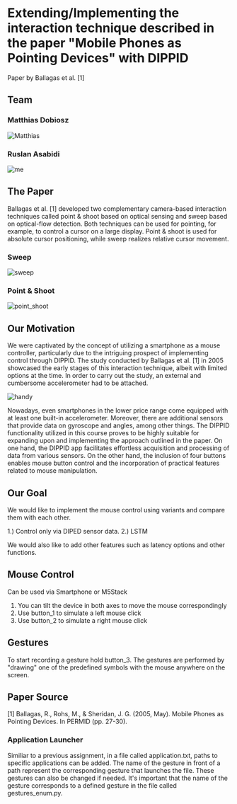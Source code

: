 # Extending/Implementing the interaction technique described in the paper "Mobile Phones as Pointing Devices" with DIPPID
Paper by Ballagas et al. [1]

## Team 

### Matthias Dobiosz

![Matthias](https://github.com/ITT23/assignment-08-replication-matthias-ruslan/assets/41992838/5e58eed8-648c-4788-be6a-c25620acc1c5)

### Ruslan Asabidi 

![me](https://github.com/ITT23/assignment-08-replication-matthias-ruslan/assets/41992838/cc4b40f7-e27e-487a-8f29-2e624d3f414b)



## The Paper

Ballagas et al. [1] developed two complementary camera-based interaction techniques called point & shoot based on optical sensing and sweep based on optical-flow detection. Both techniques can be used for pointing, for example, to control a cursor on a large display. Point & shoot is used for absolute cursor positioning, while sweep realizes relative cursor movement.

### Sweep

![sweep](https://github.com/ITT23/assignment-08-replication-matthias-ruslan/assets/41992838/e0ddd98e-1bce-4ae2-8a8a-45ad83728a85)

### Point & Shoot

![point_shoot](https://github.com/ITT23/assignment-08-replication-matthias-ruslan/assets/41992838/7dc57d3c-9022-4aab-a70e-6432da6047b4)

## Our Motivation

We were captivated by the concept of utilizing a smartphone as a mouse controller, particularly due to the intriguing prospect of implementing control through DIPPID. The study conducted by Ballagas et al. [1] in 2005 showcased the early stages of this interaction technique, albeit with limited options at the time. In order to carry out the study, an external and cumbersome accelerometer had to be attached.

![handy](https://github.com/ITT23/assignment-08-replication-matthias-ruslan/assets/41992838/5aa2de5c-2158-4406-9f91-f85e31bb9d62)

Nowadays, even smartphones in the lower price range come equipped with at least one built-in accelerometer. Moreover, there are additional sensors that provide data on gyroscope and angles, among other things. The DIPPID functionality utilized in this course proves to be highly suitable for expanding upon and implementing the approach outlined in the paper. On one hand, the DIPPID app facilitates effortless acquisition and processing of data from various sensors. On the other hand, the inclusion of four buttons enables mouse button control and the incorporation of practical features related to mouse manipulation.

## Our Goal

We would like to implement the mouse control using variants and compare them with each other.

1.) Control only via DIPED sensor data.
2.) LSTM

We would also like to add other features such as latency options and other functions.

## Mouse Control

Can be used via Smartphone or M5Stack 

1) You can tilt the device in both axes to move the mouse correspondingly
2) Use button_1 to simulate a left mouse click
3) Use button_2 to simulate a right mouse click

## Gestures

To start recording a gesture hold button_3. The gestures are performed by "drawing" one of the predefined symbols with the mouse anywhere on the screen.

## Paper Source
[1] Ballagas, R., Rohs, M., & Sheridan, J. G. (2005, May). Mobile Phones as Pointing Devices. In PERMID (pp. 27-30).

### Application Launcher

Similiar to a previous assignment, in a file called application.txt, paths to specific applications can be added. The name of the gesture in front of a path represent the corresponding gesture that launches the file. These gestures can also be changed if needed. It's important that the name of the gesture corresponds to a defined gesture in the file called gestures_enum.py. 
